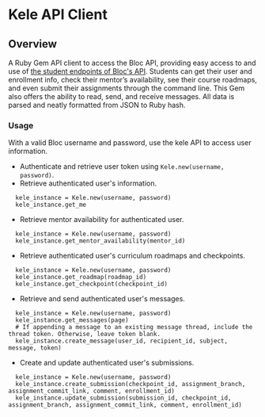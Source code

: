 # Kele API Client

## Overview

A Ruby Gem API client to access the Bloc API, providing easy access to and use of [the student endpoints of Bloc's API](http://docs.blocapi.apiary.io/). Students can get their user and enrollment info, check their mentor’s availability, see their course roadmaps, and even submit their assignments through the command line. This Gem also offers the ability to read, send, and receive messages. All data is parsed and neatly formatted from JSON to Ruby hash.

### Usage

With a valid Bloc username and password, use the kele API to access user information.

* Authenticate and retrieve user token using `Kele.new(username, password)`.
* Retrieve authenticated user's information.
```
  kele_instance = Kele.new(username, password)
  kele_instance.get_me
```
* Retrieve mentor availability for authenticated user.
```
  kele_instance = Kele.new(username, password)
  kele_instance.get_mentor_availability(mentor_id)
```
* Retrieve authenticated user's curriculum roadmaps and checkpoints.
```
  kele_instance = Kele.new(username, password)
  kele_instance.get_roadmap(roadmap_id)
  kele_instance.get_checkpoint(checkpoint_id)
```
* Retrieve and send authenticated user's messages.
```
  kele_instance = Kele.new(username, password)
  kele_instance.get_messages(page)
  # If appending a message to an existing message thread, include the thread token. Otherwise, leave token blank.
  kele_instance.create_message(user_id, recipient_id, subject, message, token)
```
* Create and update authenticated user's submissions.
```
  kele_instance = Kele.new(username, password)
  kele_instance.create_submission(checkpoint_id, assignment_branch, assignment_commit_link, comment, enrollment_id)
  kele_instance.update_submission(submission_id, checkpoint_id, assignment_branch, assignment_commit_link, comment, enrollment_id)
```